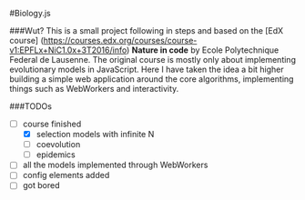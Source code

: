#Biology.js

###Wut?
This is a small project following in steps and based on the [EdX course] (https://courses.edx.org/courses/course-v1:EPFLx+NiC1.0x+3T2016/info) **Nature in code** by Ecole Polytechnique Federal de Lausenne.
The original course is mostly only about implementing evolutionary models in JavaScript.
Here I have taken the idea a bit higher building a simple web application around the core algorithms, implementing things such as WebWorkers and interactivity.

###TODOs
* [ ] course finished
  * [x] selection models with infinite N
  * [ ] coevolution
  * [ ] epidemics
* [ ] all the models implemented through WebWorkers
* [ ] config elements added
* [ ] got bored
